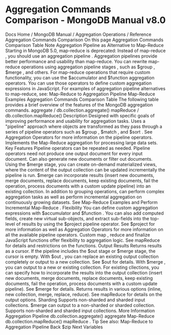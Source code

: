 # Aggregation Commands Comparison - MongoDB Manual v8.0


Docs Home / MongoDB Manual / Aggregation Operations / Reference Aggregation Commands Comparison On this page Aggregation Commands Comparison Table Note Aggregation Pipeline as Alternative to Map-Reduce Starting in MongoDB 5.0, map-reduce is
deprecated: Instead of map-reduce , you should use an aggregation pipeline . Aggregation
pipelines provide better performance and usability than map-reduce. You can rewrite map-reduce operations using aggregation pipeline
stages , such as $group , $merge , and others. For map-reduce operations that require custom functionality, you can
use the $accumulator and $function aggregation
operators. You can use those
operators to define custom aggregation expressions in JavaScript. For examples of aggregation pipeline alternatives to map-reduce, see: Map-Reduce to Aggregation Pipeline Map-Reduce Examples Aggregation Commands Comparison Table The following table provides a brief overview of the features of the
MongoDB aggregation commands. aggregate / db.collection.aggregate() mapReduce / db.collection.mapReduce() Description Designed with specific goals of improving performance and
usability for aggregation tasks. Uses a "pipeline" approach where objects are transformed as they
pass through a series of pipeline operators such as $group , $match , and $sort . See Aggregation Operators for more information
on the pipeline operators. Implements the Map-Reduce aggregation for processing large data sets. Key Features Pipeline operators can be repeated as needed. Pipeline operators need not produce one output document for every
input document. Can also generate new documents or filter out documents. Using the $merge stage, you can create on-demand materialized
views, where the content of the output collection can be updated
incrementally the pipeline is run. $merge can incorporate
results (insert new documents, merge documents, replace documents, keep
existing documents, fail the operation, process documents with a custom
update pipeline) into an existing collection. In addition to grouping operations, can perform complex
aggregation tasks as well as perform incremental aggregation on
continuously growing datasets. See Map-Reduce Examples and Perform Incremental Map-Reduce . Flexibility You can define custom aggregation expressions with $accumulator and $function . You can also add computed fields, create new virtual sub-objects, and
extract sub-fields into the top-level of results by using the $project pipeline operator. See $project for more information as well as Aggregation Operators for more information on all
the available pipeline operators. Custom map , reduce and finalize JavaScript
functions offer flexibility to aggregation logic. See mapReduce for details and restrictions
on the functions. Output Results Returns results as a cursor. If the pipeline includes the $out stage or $merge stage, the cursor
is empty. With $out , you can replace an existing output
collection completely or output to a new collection. See $out for details. With $merge , you can output to a new or existing
collection. For existing cllections, you can specify how to
incorporate the results into the output collection (insert new
documents, merge documents, replace documents, keep existing
documents, fail the operation, process documents with a custom
update pipeline). See $merge for details. Returns results in various options (inline, new collection, merge,
replace, reduce). See mapReduce for details on the
output options. Sharding Supports non-sharded and sharded input collections. $merge can output to a non-sharded or sharded
collection. Supports non-sharded and sharded input collections. More Information Aggregation Pipeline db.collection.aggregate() aggregate Map-Reduce db.collection.mapReduce() mapReduce . Tip See also: Map-Reduce to Aggregation Pipeline Back $zip Next Variables
